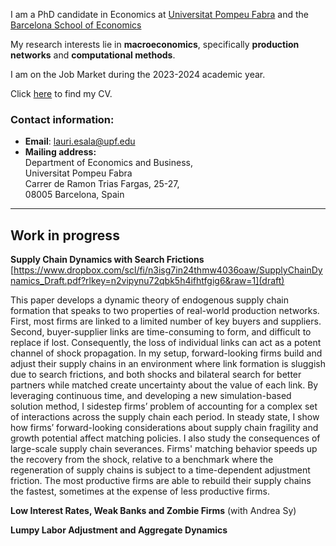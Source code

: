 <!--- Column 1: Text/info --->
I am a PhD candidate in Economics at [Universitat Pompeu Fabra](https://www.upf.edu) and the [Barcelona School of Economics](https://bse.eu)

My research interests lie in **macroeconomics**, specifically **production networks** and **computational methods**.

I am on the Job Market during the 2023-2024 academic year.

Click [here](https://www.dropbox.com/scl/fi/ertttligjr3idp1sogag3/Esala_JM_CV.pdf?rlkey=p9llduj67roucs7giorqub0y2&raw=1) to find my CV.


<!--- Column 2: Photo --->
<!--- 
<img src="/assets/images/Esala_JM_Photo.jpg" alt="Photo" width="200"/>
 --->
 
 

### Contact information:
* **Email**: [lauri.esala@upf.edu](mailto:lauri.esala@upf.edu)
* **Mailing address:**   
Department of Economics and Business,   
Universitat Pompeu Fabra    
Carrer de Ramon Trias Fargas, 25-27,    
08005 Barcelona, Spain      

---

## Work in progress

**Supply Chain Dynamics with Search Frictions** [https://www.dropbox.com/scl/fi/n3isg7in24thmw4036oaw/SupplyChainDynamics_Draft.pdf?rlkey=n2vipynu72qbk5h4ifhtfgig6&raw=1](draft)

This paper develops a dynamic theory of endogenous supply chain formation that speaks to two properties of real-world production networks. First, most firms are linked to a limited number of key buyers and suppliers. Second, buyer-supplier links are time-consuming to form, and difficult to replace if lost. Consequently, the loss of individual links can act as a potent channel of shock propagation. In my setup, forward-looking firms build and adjust their supply chains in an environment where link formation is sluggish due to search frictions, and both shocks and bilateral search for better partners while matched create uncertainty about the value of each link. By leveraging continuous time, and developing a new simulation-based solution method, I sidestep firms’ problem of accounting for a complex set of interactions across the supply chain each period. In steady state, I show how firms’ forward-looking considerations about supply chain fragility and growth potential affect matching policies. I also study the consequences of large-scale supply chain severances. Firms' matching behavior speeds up the recovery from the shock, relative to a benchmark where the regeneration of supply chains is subject to a time-dependent adjustment friction. The most productive firms are able to rebuild their supply chains the fastest, sometimes at the expense of less productive firms.


**Low Interest Rates, Weak Banks and Zombie Firms** (with Andrea Sy)

**Lumpy Labor Adjustment and Aggregate Dynamics**